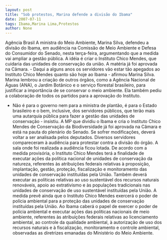 ```yaml
---
layout: post
title: "Sob protestos, Marina defende a divisão do Ibama"
date: 2007-07-11
tags: Ibama,Marina Lima,Protestos
author: None
---
```

Ag&ecirc;ncia Brasil
A ministra do Meio Ambiente, Marina Silva, defendeu a divis&atilde;o do Ibama, em audi&ecirc;ncia na Comiss&atilde;o de Meio Ambiente e Defesa do Consumidor do Senado, nesta ter&ccedil;a-feira, argumentando que a medida vai ampliar a gest&atilde;o p&uacute;blica. A id&eacute;ia &eacute; criar o Instituto Chico Mendes, que cuidaria das unidades de conserva&ccedil;&atilde;o da uni&atilde;o. A mat&eacute;ria j&aacute; foi aprovada na C&acirc;mara. - Daqui a alguns anos os servidores v&atilde;o estar t&atilde;o apegados ao Instituto Chico Mendes quanto s&atilde;o hoje ao Ibama - afirmou Marina Silva.
Marina lembrou a cria&ccedil;&atilde;o de outros &oacute;rg&atilde;os, como a Ag&ecirc;ncia Nacional de &Aacute;guas (ANA), o Jardim Bot&acirc;nico e o servi&ccedil;o florestal brasileiro, para justificar a import&acirc;ncia de se conservar o meio ambiente. Ela tamb&eacute;m pediu a colabora&ccedil;&atilde;o de todos os partidos para a aprova&ccedil;&atilde;o do Instituto.
- N&atilde;o &eacute; para o governo nem para a ministra de plant&atilde;o, &eacute; para o Estado brasileiro e o bem, inclusive, dos servidores p&uacute;blicos, que ter&atilde;o mais uma autarquia p&uacute;blica para fazer a gest&atilde;o das unidades de conserva&ccedil;&atilde;o - insistiu.
A MP que dividiu o Ibama e cria o Instituto Chico Mendes de Conserva&ccedil;&atilde;o da Biodiversidade j&aacute; foi aprovada na C&acirc;mara e est&aacute; na pauta do plen&aacute;rio do Senado. Se sofrer modifica&ccedil;&otilde;es, dever&aacute; voltar a ser analisada pelos deputados. Diversos servidores compareceram &agrave; audi&ecirc;ncia para protestar contra a divis&atilde;o do &oacute;rg&atilde;o. A sala onde foi realizada a audi&ecirc;ncia ficou lotada.
De acordo com a medida provis&oacute;ria, o Instituto Chico Mendes ter&aacute; a finalidade de executar a&ccedil;&otilde;es da pol&iacute;tica nacional de unidades de conserva&ccedil;&atilde;o da natureza, referentes &agrave;s atribui&ccedil;&otilde;es federais relativas &agrave; proposi&ccedil;&atilde;o, implanta&ccedil;&atilde;o, gest&atilde;o, prote&ccedil;&atilde;o, fiscaliza&ccedil;&atilde;o e monitoramento das unidades de conserva&ccedil;&atilde;o institu&iacute;das pela Uni&atilde;o. Tamb&eacute;m dever&aacute; executar as pol&iacute;ticas relativas ao uso sustent&aacute;vel dos recursos naturais renov&aacute;veis, apoio ao extrativismo e &agrave;s popula&ccedil;&otilde;es tradicionais nas unidades de conserva&ccedil;&atilde;o de uso sustent&aacute;vel institu&iacute;das pela Uni&atilde;o. 
A medida prev&ecirc; ainda que o Instituto Chico Mendes exercer&aacute; o poder de pol&iacute;cia ambiental para a prote&ccedil;&atilde;o das unidades de conserva&ccedil;&atilde;o institu&iacute;das pela Uni&atilde;o. Ao Ibama caber&aacute; o papel de exercer o poder de pol&iacute;cia ambiental e executar a&ccedil;&otilde;es das pol&iacute;ticas nacionais de meio ambiente, referentes &agrave;s atribui&ccedil;&otilde;es federais relativas ao licenciamento ambiental, ao controle da qualidade ambiental, &agrave; autoriza&ccedil;&atilde;o de uso dos recursos naturais e &agrave; fiscaliza&ccedil;&atilde;o, monitoramento e controle ambiental, observadas as diretrizes emanadas do Minist&eacute;rio do Meio Ambiente.
 